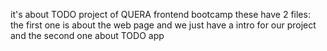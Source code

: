 it's about TODO project of QUERA frontend bootcamp
these have 2 files:
the first one is about the web page and we just have a intro for our project
and the second one about TODO app 
